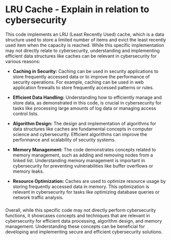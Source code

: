 # LRU Cache - Explain in relation to cybersecurity

This code implements an LRU (Least Recently Used) cache, which is a data structure used to store a limited number of items and evict the least recently used item when the capacity is reached. While this specific implementation may not directly relate to cybersecurity, understanding and implementing efficient data structures like caches can be relevant in cybersecurity for various reasons:

- **Caching in Security:** Caching can be used in security applications to store frequently accessed data or to improve the performance of security operations. For example, caching can be used in web application firewalls to store frequently accessed patterns or rules.

- **Efficient Data Handling:** Understanding how to efficiently manage and store data, as demonstrated in this code, is crucial in cybersecurity for tasks like processing large amounts of log data or managing access control lists.

- **Algorithm Design:** The design and implementation of algorithms for data structures like caches are fundamental concepts in computer science and cybersecurity. Efficient algorithms can improve the performance and scalability of security systems.

- **Memory Management:** The code demonstrates concepts related to memory management, such as adding and removing nodes from a linked list. Understanding memory management is important in cybersecurity for preventing vulnerabilities like buffer overflows or memory leaks.

- **Resource Optimization:** Caches are used to optimize resource usage by storing frequently accessed data in memory. This optimization is relevant in cybersecurity for tasks like optimizing database queries or network traffic analysis.
###
Overall, while this specific code may not directly perform cybersecurity functions, it showcases concepts and techniques that are relevant in cybersecurity for efficient data processing, algorithm design, and memory management. Understanding these concepts can be beneficial for developing and implementing secure and efficient cybersecurity solutions.
